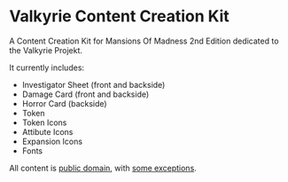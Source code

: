 # Valkyrie Content Creation Kit

A Content Creation Kit for Mansions Of Madness 2nd Edition dedicated to the Valkyrie Projekt.

It currently includes:

* Investigator Sheet (front and backside)
* Damage Card (front and backside)
* Horror Card (backside)
* Token
* Token Icons
* Attibute Icons
* Expansion Icons
* Fonts

All content is [public domain](https://creativecommons.org/publicdomain/zero/1.0/), with [some exceptions](https://github.com/redwolf2/valkyrie_content_creation_kit_mom/blob/master/LICENSE).
